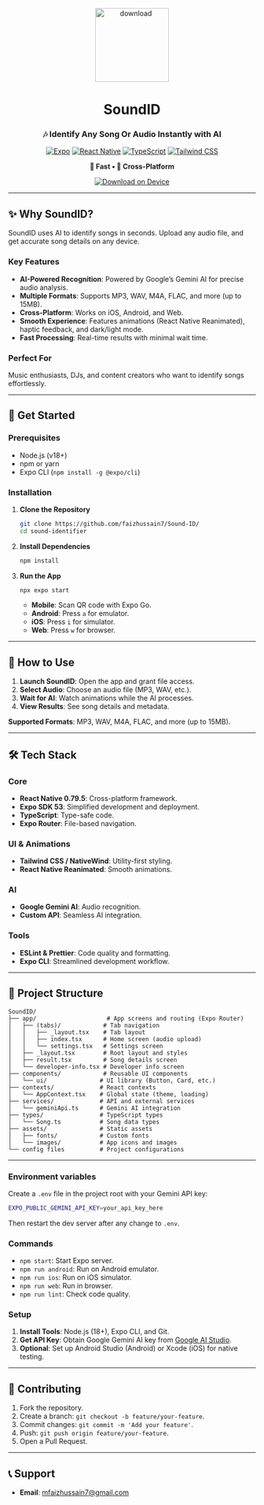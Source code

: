 <div align="center">
  <img width="150" height="150" alt="download" src="https://github.com/user-attachments/assets/057f8925-2dfc-4ac6-bc26-5ccfd980512f" />
  <h1>SoundID</h1>
  <h3>🎶 Identify Any Song Or Audio Instantly with AI</h3>

  [![Expo](https://img.shields.io/badge/Expo-000020?style=for-the-badge&logo=expo&logoColor=white)](https://expo.dev)
  [![React Native](https://img.shields.io/badge/React_Native-20232A?style=for-the-badge&logo=react&logoColor=61DAFB)](https://reactnative.dev)
  [![TypeScript](https://img.shields.io/badge/TypeScript-007ACC?style=for-the-badge&logo=typescript&logoColor=white)](https://www.typescriptlang.org)
  [![Tailwind CSS](https://img.shields.io/badge/Tailwind_CSS-38B2AC?style=for-the-badge&logo=tailwind-css&logoColor=white)](https://tailwindcss.com)

  <p><strong>🚀 Fast • 📱 Cross-Platform</strong></p>
  <a href="https://expo.dev/artifacts/eas/i9o4xUc5P4JSMnZBbaBJZM.apk">
    <img src="https://img.shields.io/badge/Download-000020?style=for-the-badge&logo=expo&logoColor=white" alt="Download on Device"/>
  </a>
</div>

---

## ✨ Why SoundID?

SoundID uses AI to identify songs in seconds. Upload any audio file, and get accurate song details on any device.

### Key Features
- **AI-Powered Recognition**: Powered by Google’s Gemini AI for precise audio analysis.
- **Multiple Formats**: Supports MP3, WAV, M4A, FLAC, and more (up to 15MB).
- **Cross-Platform**: Works on iOS, Android, and Web.
- **Smooth Experience**: Features animations (React Native Reanimated), haptic feedback, and dark/light mode.
- **Fast Processing**: Real-time results with minimal wait time.

### Perfect For
Music enthusiasts, DJs, and content creators who want to identify songs effortlessly.

---

## 🚀 Get Started

### Prerequisites
- Node.js (v18+)
- npm or yarn
- Expo CLI (`npm install -g @expo/cli`)

### Installation
1. **Clone the Repository**
   ```bash
   git clone https://github.com/faizhussain7/Sound-ID/
   cd sound-identifier
   ```
2. **Install Dependencies**
   ```bash
   npm install
   ```
3. **Run the App**
   ```bash
   npx expo start
   ```
   - **Mobile**: Scan QR code with Expo Go.
   - **Android**: Press `a` for emulator.
   - **iOS**: Press `i` for simulator.
   - **Web**: Press `w` for browser.

---

## 🎵 How to Use

1. **Launch SoundID**: Open the app and grant file access.
2. **Select Audio**: Choose an audio file (MP3, WAV, etc.).
3. **Wait for AI**: Watch animations while the AI processes.
4. **View Results**: See song details and metadata.

**Supported Formats**: MP3, WAV, M4A, FLAC, and more (up to 15MB).

---

## 🛠 Tech Stack

### Core
- **React Native 0.79.5**: Cross-platform framework.
- **Expo SDK 53**: Simplified development and deployment.
- **TypeScript**: Type-safe code.
- **Expo Router**: File-based navigation.

### UI & Animations
- **Tailwind CSS / NativeWind**: Utility-first styling.
- **React Native Reanimated**: Smooth animations.

### AI
- **Google Gemini AI**: Audio recognition.
- **Custom API**: Seamless AI integration.

### Tools
- **ESLint & Prettier**: Code quality and formatting.
- **Expo CLI**: Streamlined development workflow.

---

## 📁 Project Structure

```
SoundID/
├── app/                    # App screens and routing (Expo Router)
│   ├── (tabs)/            # Tab navigation
│   │   ├── _layout.tsx    # Tab layout
│   │   ├── index.tsx      # Home screen (audio upload)
│   │   └── settings.tsx   # Settings screen
│   ├── _layout.tsx        # Root layout and styles
│   ├── result.tsx         # Song details screen
│   └── developer-info.tsx # Developer info screen
├── components/            # Reusable UI components
│   └── ui/               # UI library (Button, Card, etc.)
├── contexts/             # React contexts
│   └── AppContext.tsx    # Global state (theme, loading)
├── services/             # API and external services
│   └── geminiApi.ts      # Gemini AI integration
├── types/                # TypeScript types
│   └── Song.ts           # Song data types
├── assets/               # Static assets
│   ├── fonts/            # Custom fonts
│   └── images/           # App icons and images
└── config files          # Project configurations
```

---

### Environment variables

Create a `.env` file in the project root with your Gemini API key:

```bash
EXPO_PUBLIC_GEMINI_API_KEY=your_api_key_here
```

Then restart the dev server after any change to `.env`.

### Commands
- `npm start`: Start Expo server.
- `npm run android`: Run on Android emulator.
- `npm run ios`: Run on iOS simulator.
- `npm run web`: Run in browser.
- `npm run lint`: Check code quality.

### Setup
1. **Install Tools**: Node.js (18+), Expo CLI, and Git.
2. **Get API Key**: Obtain Google Gemini AI key from [Google AI Studio](https://aistudio.google.com/).
3. **Optional**: Set up Android Studio (Android) or Xcode (iOS) for native testing.

---

## 🤝 Contributing

1. Fork the repository.
2. Create a branch: `git checkout -b feature/your-feature`.
3. Commit changes: `git commit -m 'Add your feature'`.
4. Push: `git push origin feature/your-feature`.
5. Open a Pull Request.

---

## 📞 Support

- **Email**: mfaizhussain7@gmail.com
